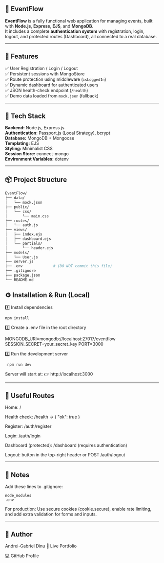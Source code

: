 ## 🪩 EventFlow

**EventFlow** is a fully functional web application for managing events, built with **Node.js**, **Express**, **EJS**, and **MongoDB**.  
It includes a complete **authentication system** with registration, login, logout, and protected routes (Dashboard), all connected to a real database.

---

## 🚀 Features

✅ User Registration / Login / Logout  
✅ Persistent sessions with MongoStore  
✅ Route protection using middleware (`isLoggedIn`)  
✅ Dynamic dashboard for authenticated users  
✅ JSON health-check endpoint (`/health`)  
✅ Demo data loaded from `mock.json` (fallback)

---

## 🧰 Tech Stack

**Backend:** Node.js, Express.js  
**Authentication:** Passport.js (Local Strategy), bcrypt  
**Database:** MongoDB + Mongoose  
**Templating:** EJS  
**Styling:** Minimalist CSS  
**Session Store:** connect-mongo  
**Environment Variables:** dotenv

---

## 📦 Project Structure

```bash
EventFlow/
├── data/
│   └── mock.json
├── public/
│   └── css/
│       └── main.css
├── routes/
│   └── auth.js
├── views/
│   ├── index.ejs
│   ├── dashboard.ejs
│   └── partials/
│       └── header.ejs
├── models/
│   └── User.js
├── server.js
├── .env              # (DO NOT commit this file)
├── .gitignore
├── package.json
└── README.md

```
## ⚙️ Installation & Run (Local)

1️⃣ Install dependencies

```
npm install

```
2️⃣ Create a .env file in the root directory

MONGODB_URI=mongodb://localhost:27017/eventflow
SESSION_SECRET=your_secret_key
PORT=3000

3️⃣ Run the development server
```
 npm run dev

```

Server will start at:
👉 http://localhost:3000

---

## 🔐 Useful Routes

Home: /

Health check: /health → { "ok": true }

Register: /auth/register

Login: /auth/login

Dashboard (protected): /dashboard (requires authentication)

Logout: button in the top-right header or POST /auth/logout

---

## 📝 Notes

Add these lines to .gitignore:

```
node_modules
.env

```

For production:
Use secure cookies (cookie.secure), enable rate limiting, and add extra validation for forms and inputs.

---

## 👤 Author

Andrei-Gabriel Dinu
🔗 Live Portfolio

💻 GitHub Profile
